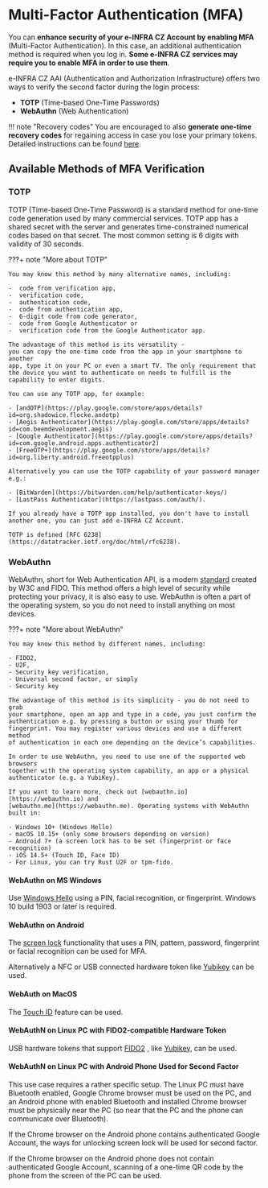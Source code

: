 # Multi-Factor Authentication (MFA)

You can **enhance security of your e-INFRA CZ Account by enabling MFA** 
(Multi-Factor Authentication). In this case, an additional authentication 
method is required when you log in. **Some e-INFRA CZ services may require 
you to enable MFA in order to use them**.

e-INFRA CZ AAI (Authentication and Authorization Infrastructure) offers two 
ways to verify the second factor during the login process:

- **TOTP** (Time-based One-Time Passwords)
- **WebAuthn** (Web Authentication)

!!! note "Recovery codes"
    You are encouraged to also **generate one-time recovery codes** for 
    regaining access in case you lose your primary tokens. Detailed 
    instructions can be found [here](./setup.md#recovery-codes).

## Available Methods of MFA Verification

### TOTP

TOTP (Time-based One-Time Password) is a standard method for one-time code 
generation used by many commercial services. TOTP app has a shared secret with 
the server and generates time-constrained numerical codes based on that 
secret. The most common setting is 6 digits with validity of 30 seconds.

???+ note "More about TOTP"

    You may know this method by many alternative names, including:

    -  code from verification app,
    -  verification code, 
    -  authentication code,
    -  code from authentication app,
    -  6-digit code from code generator,
    -  code from Google Authenticator or
    -  verification code from the Google Authenticator app.

    The advantage of this method is its versatility -
    you can copy the one-time code from the app in your smartphone to another
    app, type it on your PC or even a smart TV. The only requirement that 
    the device you want to authenticate on needs to fulfill is the 
    capability to enter digits.

    You can use any TOTP app, for example:

    - [andOTP](https://play.google.com/store/apps/details?id=org.shadowice.flocke.andotp)
    - [Aegis Authenticator](https://play.google.com/store/apps/details?id=com.beemdevelopment.aegis)
    - [Google Authenticator](https://play.google.com/store/apps/details?id=com.google.android.apps.authenticator2)
    - [FreeOTP+](https://play.google.com/store/apps/details?id=org.liberty.android.freeotpplus)

    Alternatively you can use the TOTP capability of your password manager 
    e.g.:

    - [BitWarden](https://bitwarden.com/help/authenticator-keys/) 
    - [LastPass Authenticator](https://lastpass.com/auth/).

    If you already have a TOTP app installed, you don't have to install 
    another one, you can just add e-INFRA CZ Account.

    TOTP is defined [RFC 6238](https://datatracker.ietf.org/doc/html/rfc6238).

### WebAuthn

WebAuthn, short for Web Authentication API, is a modern [standard](https://w3c.github.io/webauthn/)
created by W3C and FIDO. This method offers a high level of security while 
protecting your privacy, it is also easy to use. WebAuthn is often a part of 
the operating system, so you do not need to install anything on most devices.

???+ note "More about WebAuthn"

    You may know this method by different names, including:

    - FIDO2,
    - U2F,
    - Security key verification,
    - Universal second factor, or simply
    - Security key

    The advantage of this method is its simplicity - you do not need to grab 
    your smartphone, open an app and type in a code, you just confirm the 
    authentication e.g. by pressing a button or using your thumb for 
    fingerprint. You may register various devices and use a different method 
    of authentication in each one depending on the device’s capabilities.

    In order to use WebAuthn, you need to use one of the supported web browsers 
    together with the operating system capability, an app or a physical 
    authenticator (e.g. a YubiKey).

    If you want to learn more, check out [webauthn.io](https://webauthn.io) and 
    [webauthn.me](https://webauthn.me). Operating systems with WebAuthn 
    built in:

    - Windows 10+ (Windows Hello)
    - macOS 10.15+ (only some browsers depending on version)
    - Android 7+ (a screen lock has to be set (fingerprint or face recognition)
    - iOS 14.5+ (Touch ID, Face ID)
    - For Linux, you can try Rust U2F or tpm-fido.

#### WebAuthn on MS Windows

Use [Windows Hello](https://support.microsoft.com/en-us/windows/learn-about-windows-hello-and-set-it-up-dae28983-8242-bb2a-d3d1-87c9d265a5f0)
using a PIN, facial recognition, or fingerprint. Windows 10 build 1903 or 
later is required.

#### WebAuthn on Android

The [screen lock](https://support.google.com/android/answer/9079129?hl=en) 
functionality that uses a PIN, pattern, password, fingerprint or facial 
recognition can be used for MFA.

Alternatively a NFC or USB connected hardware token like [Yubikey](https://www.yubico.com/authentication-standards/fido2/) 
can be used.

#### WebAuth on MacOS

The [Touch ID](https://support.apple.com/en-in/guide/mac-help/mchl16fbf90a/mac) 
feature can be used.

#### WebAuthN on Linux PC with FIDO2-compatible Hardware Token

USB hardware tokens that support [FIDO2](https://en.wikipedia.org/wiki/FIDO2_Project)
, like [Yubikey](https://www.yubico.com/authentication-standards/fido2/), 
can be used.

#### WebAuthN on Linux PC with Android Phone Used for Second Factor

This use case requires a rather specific setup. The Linux PC must have 
Bluetooth enabled, Google Chrome browser must be used on the PC, and an 
Android phone with enabled Bluetooth and installed Chrome browser must be 
physically near the PC (so near that the PC and the phone can communicate 
over Bluetooth).

If the Chrome browser on the Android phone contains authenticated Google 
Account, the ways for unlocking screen lock will be used for second factor.

If the Chrome browser on the Android phone does not contain authenticated 
Google Account, scanning of a one-time QR code by the phone from the screen 
of the PC can be used.
